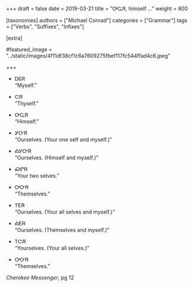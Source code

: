 +++
draft = false
date = 2019-03-21
title = "ᎤᏩᏒ, himself …"
weight = 800

[taxonomies]
authors = ["Michael Conrad"]
categories = ["Grammar"]
tags = ["Verbs", "Suffixes", "Infixes"]

[extra]

#featured_image = "../static/images/4f11df38cf1c6a7609275fbef117fc544ffad4c6.jpeg"

+++

  - ᎠᏋᏒ  
    “Myself.”

  - ᏨᏒ  
    “Thyself.”

  - ᎤᏩᏒ  
    “Himself.”

  - ᎩᏅᏒ  
    “Ourselves. (Your one self and myself.)”
<!-- more -->
  - ᎣᎩᏅᏒ  
    “Ourselves. (Himself and myself.)”

  - ᏍᏛᏒ  
    “Your two selves.”

  - ᎤᏅᏒ  
    “Themselves.”

  - ᎢᎬᏒ  
    “Ourselves. (Your all selves and myself.)”

  - ᎣᎬᏒ  
    “Ourselves. (Themselves and myself.)”

  - ᎢᏨᏒ  
    “Yourselves. (Your all selves.)”

  - ᎤᏅᏒ  
    “Themselves.”

*Cherokee Messenger*, pg 12